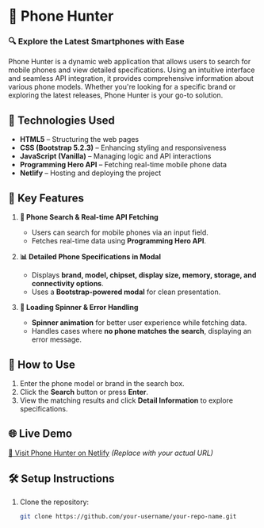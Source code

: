 # 📱 Phone Hunter

### 🔍 Explore the Latest Smartphones with Ease

Phone Hunter is a dynamic web application that allows users to search for mobile phones and view detailed specifications. Using an intuitive interface and seamless API integration, it provides comprehensive information about various phone models. Whether you're looking for a specific brand or exploring the latest releases, Phone Hunter is your go-to solution.

## 🚀 Technologies Used
- **HTML5** – Structuring the web pages
- **CSS (Bootstrap 5.2.3)** – Enhancing styling and responsiveness
- **JavaScript (Vanilla)** – Managing logic and API interactions
- **Programming Hero API** – Fetching real-time mobile phone data
- **Netlify** – Hosting and deploying the project

## 🌟 Key Features
1. **📖 Phone Search & Real-time API Fetching**  
   - Users can search for mobile phones via an input field.  
   - Fetches real-time data using **Programming Hero API**.

2. **📊 Detailed Phone Specifications in Modal**  
   - Displays **brand, model, chipset, display size, memory, storage, and connectivity options**.  
   - Uses a **Bootstrap-powered modal** for clean presentation.

3. **🔄 Loading Spinner & Error Handling**  
   - **Spinner animation** for better user experience while fetching data.  
   - Handles cases where **no phone matches the search**, displaying an error message.

## 📂 How to Use
1. Enter the phone model or brand in the search box.
2. Click the **Search** button or press **Enter**.
3. View the matching results and click **Detail Information** to explore specifications.

## 🌐 Live Demo
[🔗 Visit Phone Hunter on Netlify](https://frolicking-begonia-342508.netlify.app/) *(Replace with your actual URL)*

## 🛠 Setup Instructions
1. Clone the repository:
   ```bash
   git clone https://github.com/your-username/your-repo-name.git
